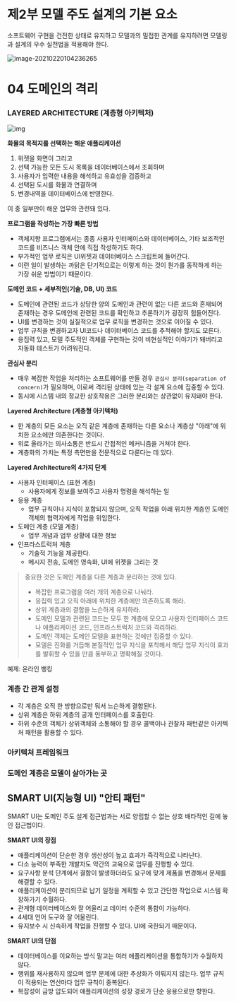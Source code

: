 # 제2부 모델 주도 설계의 기본 요소

소프트웨어 구현을 건전한 상태로 유지하고 모델과의 밀접한 관계를 유지하려면  모델링과 설계의 우수 실천법을 적용해야 한다.

![image-20210220104236265](chapter04.assets/image-20210220104236265.png)





# 04 도메인의 격리



### LAYERED ARCHITECTURE (계층형 아키텍처)

![img](chapter04.assets/dddlayered.png) 



**화물의 목적지를 선택하는 해운 애플리케이션**

1. 위젯을 화면이 그리고
2. 선택 가능한 모든 도시 목록을 데이터베이스에서 조회하며
3. 사용자가 입력한 내용을 해석하고 유효성을 검증하고
4. 선택된 도시를 화물과 연결하며
5. 변경내역을 데이터베이스에 반영한다.

이 중 일부만이 해운 업무와 관련돼 있다.



**프로그램을 작성하는 가장 빠른 방법**

* 객체지향 프로그램에서는 종종 사용자 인터페이스와 데이터베이스, 기타 보조적인 코드를 비즈니스 객체 안에 직접 작성하기도 하다. 
* 부가적인 업무 로직은 UI위젯과 데이터베이스 스크립트에 들어간다. 
* 이런 일이 발생하는 까닭은 단기적으로는 이렇게 하는 것이 뭔가를 동작하게 하는 가장 쉬운 방법이기 때문이다.



**도메인 코드 + 세부적인(기술, DB, UI) 코드**

* 도메인에 관련된 코드가 상당한 양의 도메인과 관련이 없는 다른 코드와 혼재되어 존재하는 경우 도메인에 관련된 코드를 확인하고 추론하기가 굉장히 힘들어진다. 
* UI를 변경하는 것이 실질적으로 업무 로직을 변경하는 것으로 이어질 수 있다. 
* 업무 규칙을 변경하고자 UI코드나 데이터베이스 코드를 추적해야 할지도 모른다. 
* 응집력 있고, 모델 주도적인 객체를 구현하는 것이 비현실적인 이야기가 돼버리고 자동화 테스트가 어려워진다. 



**관심사 분리**

* 매우 복잡한 작업을 처리하는 소프트웨어를 만들 경우 `관심사 분리(separation of concern)`가 필요하며, 이로써 격리된 상태에 있는 각 설계 요소에 집중할 수 있다. 
* 동시에 시스템 내의 정교한 상호작용은 그러한 분리와는 상관없이 유지돼야 한다.



**Layered Architecture (계층형 아키텍처)**

* 한 계층의 모든 요소는 오직 같은 계층에 존재하는 다른 요소나 계층상 "아래"에 위치한 요소에만 의존한다는 것이다.
* 위로 올라가는 의사소통은 반드시 간접적인 메커니즘을 거쳐야 한다.
* 계층화의 가치는 특정 측면만을 전문적으로 다룬다는 데 있다.



**Layered Architecture의 4가지 단계**

* 사용자 인터페이스 (표현 계층)
    * 사용자에게 정보를 보여주고 사용자 명령을 해석하는 일
* 응용 계층
    * 업무 규칙이나 지식이 포함되지 않으며, 오직 작업을 아래 위치한 계층인 도메인 객체의 협력자에게 작업을 위임한다.
* 도메인 계층 (모델 계층)
    * 업무 개념과 업무 상황에 대한 정보
* 인프라스트럭처 계층
    * 기술적 기능을 제공한다.
    * 메시지 전송, 도메인 영속화, UI에 위젯을 그리는 것



> 중요한 것은 도메인 계층을 다른 계층과 분리하는 것에 있다.
>
> * 복잡한 프로그램을 여러 개의 계층으로 나눠라.
> * 응집력 있고 오직 아래에 위치한 계층에만 의존하도록 해라.
> * 상위 계층과의 결합을 느슨하게 유지하라.
> * 도메인 모델과 관련된 코드는 모두 한 계층에 모으고 사용자 인터페이스 코드나 애플리케이션 코드, 인프라스트럭처 코드와 격리하라.
> * 도메인 객체는 도메인 모델을 표현하는 것에만 집중할 수 있다.
> * 모델은 진화를 거듭해 본질적인 업무 지식을 포착해서 해당 업무 지식이 효과를 발휘할 수 있을 만큼 풍부하고 명확해질 것이다.



예제: 온라인 뱅킹



### 계층 간 관계 설정

* 각 계층은 오직 한 방향으로만 둬서 느슨하게 결합된다.
* 상위 계층은 하위 계층의 공개 인터페이스를 호출한다.
* 하위 수준의 객체가 상위객체와 소통해야 할 경우 콜백이나 관찰자 패턴같은 아키텍처 패턴을 활용할 수 있다.



### 아키텍처 프레임워크



### 도메인 계층은 모델이 살아가는 곳



## SMART UI(지능형 UI) "안티 패턴"

SMART UI는 도메인 주도 설계 접근법과는 서로 양립할 수 없는 상호 배타적인 길에 놓인 접근법이다.



**SMART UI의 장점**

* 애플리케이션이 단순한 경우 생산성이 높고 효과가 즉각적으로 나타난다.
* 다소 능력이 부족한 개발자도 약간의 교육으로 업무를 진행할 수 있다.
* 요구사항 분석 단계에서 결함이 발생하더라도 요구에 맞게 제품을 변경해서 문제를 해결할 수 있다.
* 애플리케이션이 분리되므로 납기 일정을 계획할 수 있고 간단한 작업으로 시스템 확장하가기 수월하다.
* 관계형 데이터베이스와 잘 어울리고 데이터 수준의 통합이 가능하다.
* 4세대 언어 도구와 잘 어울린다.
* 유지보수 시 신속하게 작업을 진행할 수 있다. UI에 국한되기 때문이다.



**SMART UI의 단점**

* 데이터베이스를 이요하는 방식 말고는 여러 애플리케이션을 통합하기가 수월하지 않다.
* 행위를 재사용하지 않으며 업무 문제에 대한 추상화가 이뤄지지 않는다. 업무 규칙이 적용되는 연산마다 업무 규칙이 중복된다.
* 복잡성이 금방 압도되어 애플리케이션의 성장 경로가 단순 응용으로만 향한다.



